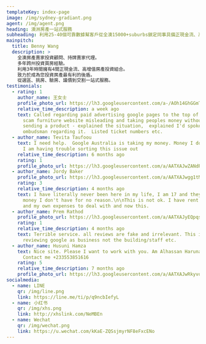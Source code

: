 ```yaml
---
templateKey: index-page
image: /img/sydney-gradiant.png
agent: /img/agent.png
heading: 澳洲房產一站式服務
subheading: 利用25-40個可靠數據幫客戶從全澳15000+suburbs鎖定同事具備正現金流、高增值區及軟裝潛力房產進行投資。
mainpitch:
  title: Benny Wang
  description: >
    全澳房產賣家投資顧問、持牌賣家代理。
    多年跨州投資買房經驗。
    利用3年時間擁有4間正現金流、高增值房產投資組合。
    致力於成為您投資房產最有利的後盾。
    從選區、挑房、驗房、議價到交割一站式服務。
testimonials:
  - rating: 1
    author_name: 王女士
    profile_photo_url: https://lh3.googleusercontent.com/a-/AOh14GhGGmTmvtD34HiRgwHdXVJUTzVbxpsk5_JnNKM5MA=s128-c0x00000000-cc-rp-mo
    relative_time_description: a week ago
    text: Called regarding paid advertising google pages to the top of its site of a
      scam furniture website misleading and taking peoples money without ever
      sending a product - explained the situation,  explained I'd spoken to an
      ombudsman regarding it.  Listed ticket numbers etc.
  - author_name: Tevita Taufoou
    text: I need help.  Google Australia is taking my money. Money I don't have any
      I am having trouble sorting this issue out
    relative_time_description: 6 months ago
    rating: 1
    profile_photo_url: https://lh3.googleusercontent.com/a/AATXAJwZANdRSSg96QeZG--6BazG5uv_BJMIvpZGqwSz=s128-c0x00000000-cc-rp-mo
  - author_name: Jordy Baker
    profile_photo_url: https://lh3.googleusercontent.com/a/AATXAJwgg1tM4aVA4nJCMjlfJtHtFZuxF475Vb6tT74S=s128-c0x00000000-cc-rp-mo
    rating: 3
    relative_time_description: 4 months ago
    text: I have literally never been here in my life, I am 17 and they are taking
      money I don't have for no reason.\n\nThis is not ok. I have rent to pay
      and my own expenses to deal with and now this.
  - author_name: Prem Rathod
    profile_photo_url: https://lh3.googleusercontent.com/a/AATXAJyEQpqs4YvPPzMPG2dnnRTFPC4jxJfn8YXnm2gz=s128-c0x00000000-cc-rp-mo
    rating: 1
    relative_time_description: 4 months ago
    text: Terrible service. all reviews are fake and irrelevant. This is about
      reviewing google as business not the building/staff etc.
  - author_name: Husuni Hamza
    text: Nice site. Please I want to work with you. Am Alhassan Haruna, from Ghana.
      Contact me +233553851616
    rating: 5
    relative_time_description: 7 months ago
    profile_photo_url: https://lh3.googleusercontent.com/a/AATXAJwRkyvoSlgd06ahkF9XI9D39o6Zc_Oycm5EKuRg=s128-c0x00000000-cc-rp-mo
socialmedia:
  - name: LINE
    qr: /img/line.png
    link: https://line.me/ti/p/q9ncbIefyL
  - name: 小红书
    qr: /img/xhs.png
    link: http://xhslink.com/NeMBEn
  - name: Wechat
    qr: /img/wechat.png
    link: https://u.wechat.com/kKaE-ZQSsjmyrNF8eFxcENo
---
```

